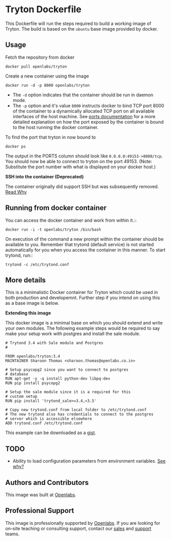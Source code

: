# Tryton Dockerfile

This Dockerfile will run the steps required to build a working image of
Tryton. The build is based on the `ubuntu` base image provided by docker.

## Usage

Fetch the repository from docker

    docker pull openlabs/tryton

Create a new container using the image

    docker run -d -p 8000 openlabs/tryton

* The `-d` option indicates that the container should be run in daemon
  mode.
* The `-p` option and it's value `8000` instructs docker to bind TCP port 8000
  of the container to a dynamically allocated TCP port on all available
  interfaces of the host machine.
  See [ports documentation](http://docs.docker.io/use/port_redirection/#port-redirection)
  for a more detailed explanation on how the port exposed by the container is
  bound to the host running the docker container.

To find the port that tryton in now bound to

    docker ps

The output in the PORTS column should look like `0.0.0.0:49153->8000/tcp`.
You should now be able to connect to tryton on the port 49153. (Note:
Substitute the port number with what is displayed on your docker host.)

**SSH into the container (Deprecated)**

The container originally did support SSH but was subsequently removed.
[Read Why](http://blog.docker.com/2014/06/why-you-dont-need-to-run-sshd-in-docker/)

## Running from docker container

You can access the docker container and work from within it.::

    docker run -i -t openlabs/tryton /bin/bash

On execution of the command a new prompt within the container should be
available to you. Remember that trytond (default service) is not started
automatically for you when you access the container in this manner. To
start trytond, run::

    trytond -c /etc/trytond.conf

## More details

This is a minimalistic Docker container for Tryton which could be used in
both production and developemnt. Further step if you intend on using this
as a base image is below.

**Extending this image**

This docker image is a minimal base on which you should extend and write
your own modules. The following example steps would be required to say
make your setup work with postgres and install the sale module.


    # Trytond 3.4 with Sale module and Postgres
    #

    FROM openlabs/tryton:3.4
    MAINTAINER Sharoon Thomas <sharoon.thomas@openlabs.co.in>

    # Setup psycopg2 since you want to connect to postgres
    # database
    RUN apt-get -y -q install python-dev libpq-dev
    RUN pip install psycopg2

    # Setup the sale module since it is a required for this
    # custom setup
    RUN pip install 'trytond_sale>=3.4,<3.5'

    # Copy new trytond.conf from local folder to /etc/trytond.conf
    # The new trytond also has credentials to connect to the postgres
    # server which is accessible elsewhere
    ADD trytond.conf /etc/trytond.conf

This example can be downloaded as a [gist](https://gist.github.com/sharoonthomas/a75cf7b02173fa3556cf).

## TODO

* Ability to load configuration parameters from environment variables.
  [See why?](http://12factor.net/config)

## Authors and Contributors

This image was built at [Openlabs](http://www.openlabs.co.in).

## Professional Support

This image is professionally supported by [Openlabs](http://www.openlabs.co.in).
If you are looking for on-site teaching or consulting support, contact our
[sales](mailto:sales@openlabs.co.in) and [support](mailto:support@openlabs.co.in) teams.
